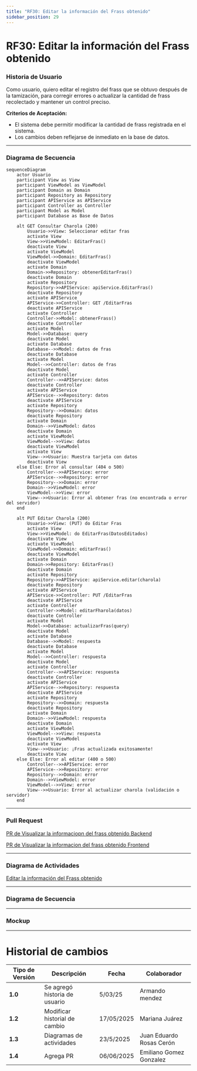 ```yaml
---
title: "RF30: Editar la información del Frass obtenido"
sidebar_position: 29
---
```


# RF30: Editar la información del Frass obtenido

### Historia de Usuario

Como usuario, quiero editar el registro del frass que se obtuvo después de la tamización, para corregir errores o actualizar la cantidad de frass recolectado y mantener un control preciso.

**Criterios de Aceptación:**

- El sistema debe permitir modificar la cantidad de frass registrada en el sistema.
- Los cambios deben reflejarse de inmediato en la base de datos.

---

### Diagrama de Secuencia

```mermaid
sequenceDiagram
    actor Usuario
    participant View as View
    participant ViewModel as ViewModel
    participant Domain as Domain
    participant Repository as Repository
    participant APIService as APIService
    participant Controller as Controller
    participant Model as Model
    participant Database as Base de Datos

    alt GET Consultar Charola (200)
        Usuario->>View: Seleccionar editar fras
        activate View
        View->>ViewModel: EditarFras()
        deactivate View
        activate ViewModel
        ViewModel->>Domain: EditarFras()
        deactivate ViewModel
        activate Domain
        Domain->>Repository: obtenerEditarFras()
        deactivate Domain
        activate Repository
        Repository->>APIService: apiService.EditarFras()
        deactivate Repository
        activate APIService
        APIService->>Controller: GET /EditarFras
        deactivate APIService
        activate Controller
        Controller->>Model: obtenerFrass()
        deactivate Controller
        activate Model
        Model->>Database: query
        deactivate Model
        activate Database
        Database-->>Model: datos de fras
        deactivate Database
        activate Model
        Model-->>Controller: datos de fras
        deactivate Model
        activate Controller
        Controller-->>APIService: datos
        deactivate Controller
        activate APIService
        APIService-->>Repository: datos
        deactivate APIService
        activate Repository
        Repository-->>Domain: datos
        deactivate Repository
        activate Domain
        Domain-->>ViewModel: datos
        deactivate Domain
        activate ViewModel
        ViewModel-->>View: datos
        deactivate ViewModel
        activate View
        View-->>Usuario: Muestra tarjeta con datos
        deactivate View
    else Else: Error al consultar (404 o 500)
        Controller-->>APIService: error
        APIService-->>Repository: error
        Repository-->>Domain: error
        Domain-->>ViewModel: error
        ViewModel-->>View: error
        View-->>Usuario: Error al obtener fras (no encontrada o error del servidor)
    end

    alt PUT Editar Charola (200)
        Usuario->>View: (PUT) do Editar Fras
        activate View
        View->>ViewModel: do EditarFras(DatosEditados)
        deactivate View
        activate ViewModel
        ViewModel->>Domain: editarFras()
        deactivate ViewModel
        activate Domain
        Domain->>Repository: EditarFras()
        deactivate Domain
        activate Repository
        Repository->>APIService: apiService.editar(charola)
        deactivate Repository
        activate APIService
        APIService->>Controller: PUT /EditarFras
        deactivate APIService
        activate Controller
        Controller->>Model: editarFharola(datos)
        deactivate Controller
        activate Model
        Model->>Database: actualizarFras(query)
        deactivate Model
        activate Database
        Database-->>Model: respuesta
        deactivate Database
        activate Model
        Model-->>Controller: respuesta
        deactivate Model
        activate Controller
        Controller-->>APIService: respuesta
        deactivate Controller
        activate APIService
        APIService-->>Repository: respuesta
        deactivate APIService
        activate Repository
        Repository-->>Domain: respuesta
        deactivate Repository
        activate Domain
        Domain-->>ViewModel: respuesta
        deactivate Domain
        activate ViewModel
        ViewModel-->>View: respuesta
        deactivate ViewModel
        activate View
        View-->>Usuario: ¡Fras actualizada exitosamente!
        deactivate View
    else Else: Error al editar (400 o 500)
        Controller-->>APIService: error
        APIService-->>Repository: error
        Repository-->>Domain: error
        Domain-->>ViewModel: error
        ViewModel-->>View: error
        View-->>Usuario: Error al actualizar charola (validación o servidor)
    end

```

---

### Pull Request

<a href="https://github.com/CodeAnd-Co/TECH-NEBRIOS-BACKEND/pull/57" target="_blank" rel="noopener noreferrer"> PR de Visualizar la informaciopn del frass obtenido Backend</a>

<a href="https://github.com/CodeAnd-Co/TECH-NEBRIOS-FLUTTER/pull/94" target="_blank" rel="noopener noreferrer"> PR de Visualizar la informacion del frass obtenido Frontend</a>

---

### Diagrama de Actividades

<a href="https://drive.google.com/file/d/1wXjZdrIQDi6V7yPiISQ4ynHQe9EMbDED/view?usp=sharing" target="_blank" rel="noopener noreferrer">Editar la información del Frass obtenido</a>

---

### Diagrama de Secuencia

---

### Mockup

---

# Historial de cambios

| **Tipo de Versión** | **Descripción**               | **Fecha**  | **Colaborador**          |
| ------------------- | ----------------------------- | ---------- | ------------------------ |
| **1.0**             | Se agregó historia de usuario | 5/03/25    | Armando mendez           |
| **1.2**             | Modificar historial de cambio | 17/05/2025 | Mariana Juárez           |
| **1.3**             | Diagramas de actividades      | 23/5/2025  | Juan Eduardo Rosas Cerón |
| **1.4**             | Agrega PR                     | 06/06/2025 | Emiliano Gomez Gonzalez  |
